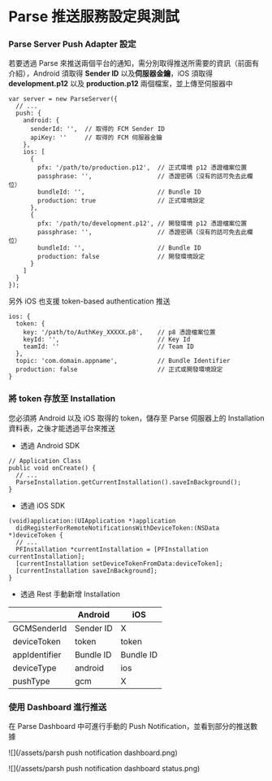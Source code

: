 # Parse 推送服務設定與測試

### Parse Server Push Adapter 設定

若要透過 Parse 來推送兩個平台的通知，需分別取得推送所需要的資訊（前面有介紹），Android 須取得 **Sender ID** 以及**伺服器金鑰**，iOS 須取得 **development.p12** 以及 **production.p12** 兩個檔案，並上傳至伺服器中

```
var server = new ParseServer({
  // ...
  push: {
    android: {
      senderId: '',  // 取得的 FCM Sender ID 
      apiKey: ''     // 取得的 FCM 伺服器金鑰
    },
    ios: [
      {
        pfx: '/path/to/production.p12',  // 正式環境 p12 憑證檔案位置
        passphrase: '',                  // 憑證密碼（沒有的話可免去此欄位）
        bundleId: '',                    // Bundle ID
        production: true                 // 正式環境設定
      },
      {
        pfx: '/path/to/development.p12', // 開發環境 p12 憑證檔案位置 
        passphrase: '',                  // 憑證密碼（沒有的話可免去此欄位）
        bundleId: '',                    // Bundle ID
        production: false                // 開發環境設定
      }
    ]  
  }
});
```

另外 iOS 也支援 token-based authentication 推送

```
ios: {
  token: {
    key: '/path/to/AuthKey_XXXXX.p8',    // p8 憑證檔案位置
    keyId: '',                           // Key Id
    teamId: ''                           // Team ID
  },
  topic: 'com.domain.appname',           // Bundle Identifier
  production: false                      // 正式或開發環境設定
}
```

### 將 token 存放至 Installation

您必須將 Android 以及 iOS 取得的 token，儲存至 Parse 伺服器上的 Installation 資料表，之後才能透過平台來推送

* 透過 Android SDK

```
// Application Class
public void onCreate() {
  // ...
  ParseInstallation.getCurrentInstallation().saveInBackground();
}
```

* 透過 iOS SDK

```
(void)application:(UIApplication *)application
  didRegisterForRemoteNotificationsWithDeviceToken:(NSData *)deviceToken {
  // ...
  PFInstallation *currentInstallation = [PFInstallation currentInstallation];
  [currentInstallation setDeviceTokenFromData:deviceToken];
  [currentInstallation saveInBackground];
}
```

* 透過 Rest 手動新增 Installation

|  | Android | iOS |
| --- | --- | --- |
| GCMSenderId | Sender ID | X |
| deviceToken | token | token |
| appIdentifier | Bundle ID | Bundle ID |
| deviceType | android | ios |
| pushType | gcm | X |

### 使用 Dashboard 進行推送

在 Parse Dashboard 中可進行手動的 Push Notification，並看到部分的推送數據

![](/assets/parsh push notification dashboard.png)

![](/assets/parsh push notification dashboard status.png)